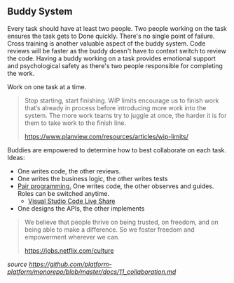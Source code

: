 ## Buddy System

Every task should have at least two people. Two people working on the task ensures the task gets to Done quickly. 
There's no single point of failure. Cross training is another valuable aspect of the buddy system. 
Code reviews will be faster as the buddy doesn't have to context switch to review the code. 
Having a buddy working on a task provides emotional support and  psychological safety as there's two people responsible for completing the work.

Work on one task at a time.

> Stop starting, start finishing. WIP limits encourage us to finish work that’s already in process before introducing more work into the system. 
>The more work teams try to juggle at once, the harder it is for them to take work to the finish line.
>
> https://www.planview.com/resources/articles/wip-limits/

Buddies are empowered to determine how to best collaborate on each task. Ideas:
- One writes code, the other reviews.
- One writes the business logic, the other writes tests
- [Pair programming.](https://stackify.com/pair-programming-advantages/) One writes code, the other observes and guides. Roles can be switched anytime.
  - [Visual Studio Code Live Share](https://visualstudio.microsoft.com/services/live-share/)
- One designs the APIs, the other implements

> We believe that people thrive on being trusted, on freedom, and on being able to make a difference. So we foster freedom and empowerment wherever we can.
>
> https://jobs.netflix.com/culture

*source https://github.com/platform-platform/monorepo/blob/master/docs/11_collaboration.md*
